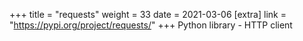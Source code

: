 +++
title = "requests"
weight = 33
date = 2021-03-06
[extra]
link = "https://pypi.org/project/requests/"
+++
Python library - HTTP client

